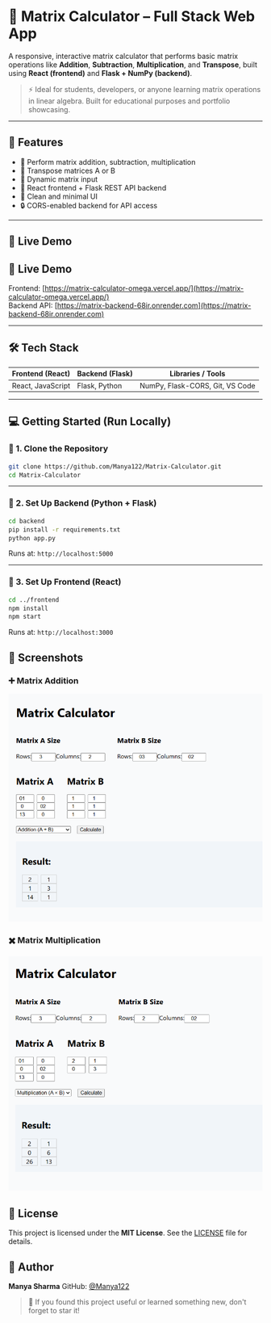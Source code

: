 # 🧮 Matrix Calculator – Full Stack Web App

A responsive, interactive matrix calculator that performs basic matrix operations like **Addition**, **Subtraction**, **Multiplication**, and **Transpose**, built using **React (frontend)** and **Flask + NumPy (backend)**.

> ⚡ Ideal for students, developers, or anyone learning matrix operations in linear algebra. Built for educational purposes and portfolio showcasing.

---

## 🚀 Features

- 🧠 Perform matrix addition, subtraction, multiplication
- 🔁 Transpose matrices A or B
- 📏 Dynamic matrix input
- 🔌 React frontend + Flask REST API backend
- 🧼 Clean and minimal UI
- 🔒 CORS-enabled backend for API access

---

## 🔗 Live Demo

## 🔗 Live Demo

Frontend: [https://matrix-calculator-omega.vercel.app/](https://matrix-calculator-omega.vercel.app/)  
Backend API: [https://matrix-backend-68ir.onrender.com](https://matrix-backend-68ir.onrender.com)

---

## 🛠️ Tech Stack

| Frontend (React) | Backend (Flask) | Libraries / Tools |
|------------------|------------------|-------------------|
| React, JavaScript | Flask, Python     | NumPy, Flask-CORS, Git, VS Code |



---

## 💻 Getting Started (Run Locally)

### 🧩 1. Clone the Repository

```bash
git clone https://github.com/Manya122/Matrix-Calculator.git
cd Matrix-Calculator
````

---

### 🔧 2. Set Up Backend (Python + Flask)

```bash
cd backend
pip install -r requirements.txt
python app.py
```

Runs at: `http://localhost:5000`

---

### 🎨 3. Set Up Frontend (React)

```bash
cd ../frontend
npm install
npm start
```

Runs at: `http://localhost:3000`


## 📸 Screenshots
### ➕ Matrix Addition
![Addition UI](screenshots/addition.png)

### ✖️ Matrix Multiplication
![Multiplication UI](screenshots/multiplication.png)


## 📄 License

This project is licensed under the **MIT License**.
See the [LICENSE](./LICENSE) file for details.


## 👤 Author

**Manya Sharma**
GitHub: [@Manya122](https://github.com/Manya122)


> 🌟 If you found this project useful or learned something new, don't forget to star it!



